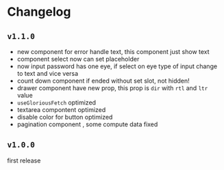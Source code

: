 # Changelog

## `v1.1.0`

- new component for error handle text, this component just show text
- component select now can set placeholder
- now input password has one eye, if select on eye type of input change to text and vice versa
- count down component if ended without set slot, not hidden!
- drawer component have new prop, this prop is `dir` with `rtl` and `ltr` value
- `useGloriousFetch` optimized
- textarea compontent optimized
- disable color for button optimized
- pagination component , some compute data fixed

## `v1.0.0`

first release
